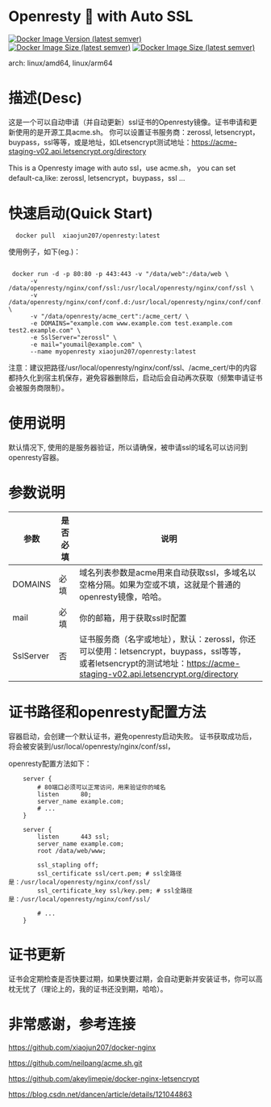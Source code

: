 
# Openresty 💖 with Auto SSL
[![Docker Image Version (latest semver)](https://img.shields.io/docker/v/xiaojun207/openresty?sort=semver)](https://hub.docker.com/r/xiaojun207/openresty)
[![Docker Image Size (latest semver)](https://img.shields.io/docker/image-size/xiaojun207/openresty?sort=semver)](https://hub.docker.com/r/xiaojun207/openresty)
[![Docker Image Size (latest semver)](https://img.shields.io/docker/pulls/xiaojun207/openresty)](https://hub.docker.com/r/xiaojun207/openresty)

arch: linux/amd64, linux/arm64

# 描述(Desc)
这是一个可以自动申请（并自动更新）ssl证书的Openresty镜像。证书申请和更新使用的是开源工具acme.sh。
你可以设置证书服务商：zerossl, letsencrypt，buypass，ssl等等，或是地址，如Letsencrypt测试地址：https://acme-staging-v02.api.letsencrypt.org/directory

This is a Openresty image with auto ssl，use acme.sh， you can set default-ca,like: zerossl, letsencrypt，buypass，ssl ...


# 快速启动(Quick Start)

```shell
  docker pull  xiaojun207/openresty:latest
```

使用例子，如下(eg.)：
```shell

 docker run -d -p 80:80 -p 443:443 -v "/data/web":/data/web \
      -v /data/openresty/nginx/conf/ssl:/usr/local/openresty/nginx/conf/ssl \
      -v /data/openresty/nginx/conf/conf.d:/usr/local/openresty/nginx/conf/conf.d \
      -v "/data/openresty/acme_cert":/acme_cert/ \
      -e DOMAINS="example.com www.example.com test.example.com test2.example.com" \
      -e SslServer="zerossl" \
      -e mail="youmail@example.com" \
      --name myopenresty xiaojun207/openresty:latest
```
注意：建议把路径/usr/local/openresty/nginx/conf/ssl、/acme_cert/中的内容都持久化到宿主机保存，避免容器删除后，启动后会自动再次获取（频繁申请证书会被服务商限制）。

# 使用说明
默认情况下, 使用的是服务器验证，所以请确保，被申请ssl的域名可以访问到openresty容器。

# 参数说明

| 参数         | 是否必填 | 说明                                                                                                                                     |
|------------|------|----------------------------------------------------------------------------------------------------------------------------------------|
| DOMAINS    | 必填   | 域名列表参数是acme用来自动获取ssl，多域名以空格分隔。如果为空或不填，这就是个普通的openresty镜像，哈哈。                                                                               |
| mail       | 必填   | 你的邮箱，用于获取ssl时配置                                                                                                                        |
| SslServer  | 否    | 证书服务商（名字或地址），默认：zerossl，你还可以使用：letsencrypt，buypass，ssl等等，<br>或者letsencrypt的测试地址：https://acme-staging-v02.api.letsencrypt.org/directory |

# 证书路径和openresty配置方法
容器启动，会创建一个默认证书，避免openresty启动失败。 证书获取成功后，将会被安装到/usr/local/openresty/nginx/conf/ssl，

openresty配置方法如下：
```shell
    server {
        # 80端口必须可以正常访问，用来验证你的域名
        listen      80;
        server_name example.com;
        # ...
    }
    
    server {
        listen      443 ssl;
        server_name example.com;
        root /data/web/www;
    
        ssl_stapling off;
        ssl_certificate ssl/cert.pem; # ssl全路径是：/usr/local/openresty/nginx/conf/ssl/
        ssl_certificate_key ssl/key.pem; # ssl全路径是：/usr/local/openresty/nginx/conf/ssl/
    
        # ...
    }

```

# 证书更新
证书会定期检查是否快要过期，如果快要过期，会自动更新并安装证书，你可以高枕无忧了（理论上的，我的证书还没到期，哈哈）。

# 非常感谢，参考连接

https://github.com/xiaojun207/docker-nginx

https://github.com/neilpang/acme.sh.git

https://github.com/akeylimepie/docker-nginx-letsencrypt

https://blog.csdn.net/dancen/article/details/121044863


